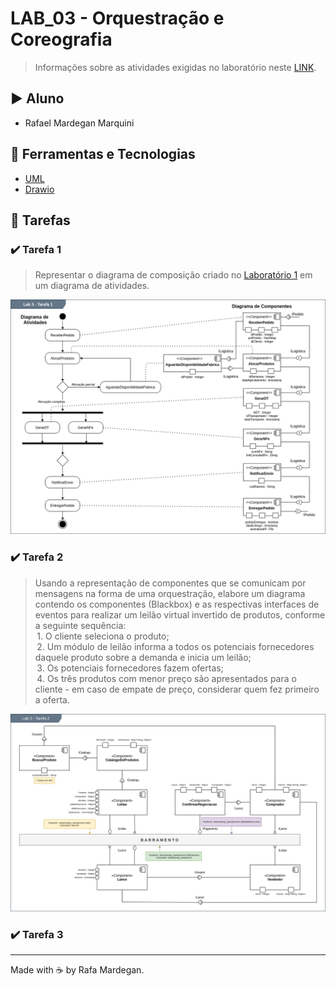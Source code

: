 # LAB_03 - Orquestração e Coreografia

> Informações sobre as atividades exigidas no laboratório neste [LINK](https://github.com/santanche/component2learn/tree/master/labs/03-mvc).

## :arrow_forward: Aluno
* Rafael Mardegan Marquini

## :hammer: Ferramentas e Tecnologias
* [UML](https://www.uml.org/)
* [Drawio](https://app.diagrams.net/)

## :pencil: Tarefas

### :heavy_check_mark: Tarefa 1
> Representar o diagrama de composição criado no [Laboratório 1](https://github.com/rmmarquini/engsoft-inf331-labs/blob/master/lab1/img/diagram-2.png) em um diagrama de atividades.

![Diagrama de Atividades](img/tarefa1.png)


### :heavy_check_mark: Tarefa 2
> Usando a representação de componentes que se comunicam por mensagens na forma de uma orquestração, elabore um diagrama contendo os componentes (Blackbox) e as respectivas interfaces de eventos para realizar um leilão virtual invertido de produtos, conforme a seguinte sequência: <br />&thinsp;1. O cliente seleciona o produto; <br />&thinsp;2. Um módulo de leilão informa a todos os potenciais fornecedores daquele produto sobre a demanda e inicia um leilão; <br />&thinsp;3. Os potenciais fornecedores fazem ofertas; <br />&thinsp;4. Os três produtos com menor preço são apresentados para o cliente - em caso de empate de preço, considerar quem fez primeiro a oferta.

![Leilão virtual invertido de produtos](img/tarefa2.png)

### :heavy_check_mark: Tarefa 3


---
Made with :coffee: by Rafa Mardegan.
